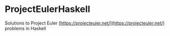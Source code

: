 # ProjectEulerHaskell

Solutions to Project Euler [https://projecteuler.net/](https://projecteuler.net/) problems in Haskell
